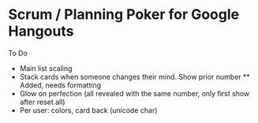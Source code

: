 Scrum / Planning Poker for Google Hangouts
===========


To Do
* Main list scaling
* Stack cards when someone changes their mind.  Show prior number 
** Added, needs formatting
* Glow on perfection (all revealed with the same number, only first show after reset all)
* Per user: colors, card back (unicode char)
